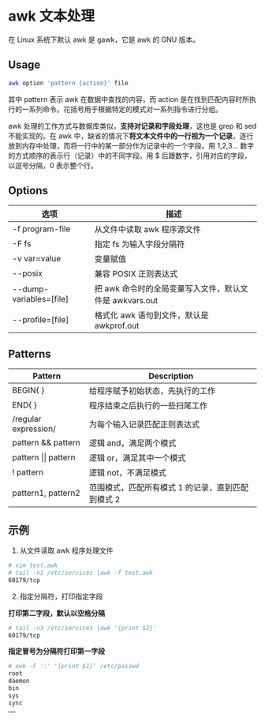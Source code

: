 # awk 文本处理

在 Linux 系统下默认 awk 是 gawk，它是 awk 的 GNU 版本。

## Usage

```bash
awk option 'pattern {action}' file
```

其中 pattern 表示 awk 在数据中查找的内容，而 action 是在找到匹配内容时所执行的一系列命令。花括号用于根据特定的模式对一系列指令进行分组。

awk 处理的工作方式与数据库类似，**支持对记录和字段处理**，这也是 grep 和 sed 不能实现的。在 awk 中，缺省的情况下**将文本文件中的一行视为一个记录**，逐行放到内存中处理，而将一行中的某一部分作为记录中的一个字段。用 1,2,3... 数字的方式顺序的表示行（记录）中的不同字段。用 $ 后跟数字，引用对应的字段，以逗号分隔，0 表示整个行。

## Options

| 选项 | 描述 |
| -------- | -------- |
| -f program-file | 从文件中读取 awk 程序源文件 |
| -F fs | 指定 fs 为输入字段分隔符 |
| -v var=value | 变量赋值 |
| --posix | 兼容 POSIX 正则表达式 |
| --dump-variables=[file] | 把 awk 命令时的全局变量写入文件，默认文件是 awkvars.out |
| --profile=[file] | 格式化 awk 语句到文件，默认是 awkprof.out |

## Patterns

| Pattern | Description |
| -------- | -------- |
| BEGIN{ } | 给程序赋予初始状态，先执行的工作 |
| END{ } | 程序结束之后执行的一些扫尾工作 |
| /regular expression/ | 为每个输入记录匹配正则表达式 |
| pattern && pattern | 逻辑 and，满足两个模式 |
| pattern \|\| pattern | 逻辑 or，满足其中一个模式 |
| ! pattern | 逻辑 not，不满足模式 |
| pattern1, pattern2 | 范围模式，匹配所有模式 1 的记录，直到匹配到模式 2 |

## 示例

1. 从文件读取 awk 程序处理文件

```bash
# vim test.awk
# tail -n1 /etc/services |awk -f test.awk 
60179/tcp
```

2. 指定分隔符，打印指定字段

**打印第二字段，默认以空格分隔**

```bash
# tail -n3 /etc/services |awk '{print $2}'
60179/tcp
```

**指定冒号为分隔符打印第一字段**

```bash
# awk -F ':' '{print $1}' /etc/passwd
root
daemon
bin
sys
sync
……
```

```bash

```

```bash

```

```bash

```

```bash

```

```bash

```

```bash

```

```bash

```

```bash

```

```bash

```

```bash

```


